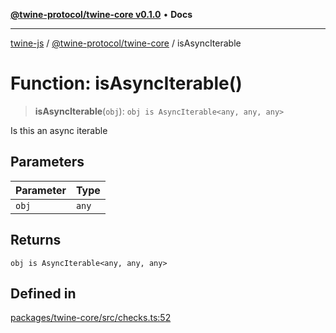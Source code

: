 [**@twine-protocol/twine-core v0.1.0**](../index.md) • **Docs**

***

[twine-js](../../../index.md) / [@twine-protocol/twine-core](../index.md) / isAsyncIterable

# Function: isAsyncIterable()

> **isAsyncIterable**(`obj`): `obj is AsyncIterable<any, any, any>`

Is this an async iterable

## Parameters

| Parameter | Type |
| ------ | ------ |
| `obj` | `any` |

## Returns

`obj is AsyncIterable<any, any, any>`

## Defined in

[packages/twine-core/src/checks.ts:52](https://github.com/twine-protocol/twine-js/blob/3800995f9c83f4f5711bcf3062ea754a1e4448ce/packages/twine-core/src/checks.ts#L52)
